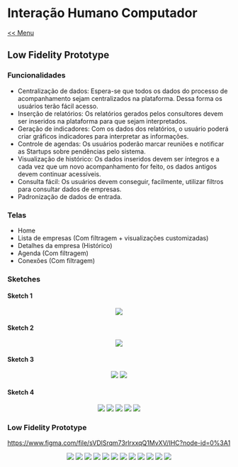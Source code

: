 ﻿# Interação Humano Computador
[<< Menu](../README.md)

## **Low Fidelity Prototype**

### **Funcionalidades**

* Centralização de dados: Espera-se que todos os dados do processo de acompanhamento sejam centralizados na plataforma. Dessa forma os usuários terão fácil acesso.
* Inserção de relatórios: Os relatórios gerados pelos consultores devem ser inseridos na plataforma para que sejam interpretados.
* Geração de indicadores: Com os dados dos relatórios, o usuário poderá criar gráficos indicadores para interpretar as informações.
* Controle de agendas: Os usuários poderão marcar reuniões e notificar as Startups sobre pendências pelo sistema.
* Visualização de histórico: Os dados inseridos devem ser íntegros e a cada vez que um novo acompanhamento for feito, os dados antigos devem continuar acessíveis.
* Consulta fácil: Os usuários devem conseguir, facilmente, utilizar filtros para consultar dados de empresas.
* Padronização de dados de entrada.

### **Telas**
* Home
* Lista de empresas (Com filtragem + visualizações customizadas)
* Detalhes da empresa (Histórico)
* Agenda (Com filtragem)
* Conexões (Com filtragem)

### **Sketches**
#### **Sketch 1**
<p align="center">
  <img src="./img/lofi-prototype/sketch_1_1.png"/>
</p>

#### **Sketch 2**
<p align="center">
  <img src="./img/lofi-prototype/sketch_2_1.png"/>
</p>

#### **Sketch 3**
<p align="center">
  <img src="./img/lofi-prototype/sketch_3_1.png"/>
  <img src="./img/lofi-prototype/sketch_3_2.png"/>
</p>

#### **Sketch 4**
<p align="center">
  <img src="./img/lofi-prototype/sketch_4_1.png"/>
  <img src="./img/lofi-prototype/sketch_4_2.png"/>
  <img src="./img/lofi-prototype/sketch_4_3.png"/>
  <img src="./img/lofi-prototype/sketch_4_4.png"/>
  <img src="./img/lofi-prototype/sketch_4_5.png"/>
</p>

### **Low Fidelity Prototype**
https://www.figma.com/file/sVDlSrqm73rlrxxqQ1MvXV/IHC?node-id=0%3A1
<p align="center">
  <img src="./img/lofi-prototype/lofi_prototype_1.png"/>
  <img src="./img/lofi-prototype/lofi_prototype_2.png"/>
  <img src="./img/lofi-prototype/lofi_prototype_3.png"/>
  <img src="./img/lofi-prototype/lofi_prototype_4.png"/>
  <img src="./img/lofi-prototype/lofi_prototype_5.png"/>
  <img src="./img/lofi-prototype/lofi_prototype_6.png"/>
  <img src="./img/lofi-prototype/lofi_prototype_7.png"/>
  <img src="./img/lofi-prototype/lofi_prototype_8.png"/>
  <img src="./img/lofi-prototype/lofi_prototype_9.png"/>
  <img src="./img/lofi-prototype/lofi_prototype_10.png"/>
  <img src="./img/lofi-prototype/lofi_prototype_11.png"/>
  <img src="./img/lofi-prototype/lofi_prototype_12.png"/>
</p>